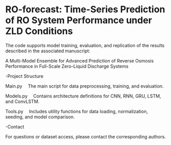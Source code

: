# RO-forecast: Time-Series Prediction of RO System Performance under ZLD Conditions

The code supports model training, evaluation, and replication of the results described in the associated manuscript:

A Multi-Model Ensemble for Advanced Prediction of Reverse Osmosis Performance in Full-Scale Zero-Liquid Discharge Systems

-Project Structure

Main.py
 The main script for data preprocessing, training, and evaluation.
 
Models.py
 Contains architecture definitions for CNN, RNN, GRU, LSTM, and ConvLSTM.
 
Tools.py
 Includes utility functions for data loading, normalization, seeding, and model comparison.

-Contact

For questions or dataset access, please contact the corresponding authors.

